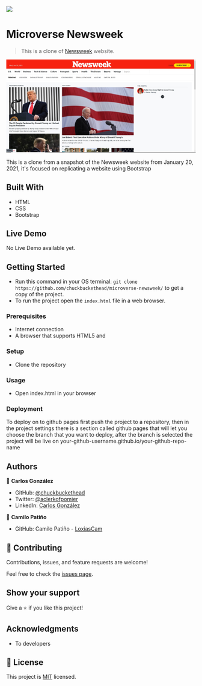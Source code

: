 ![](https://img.shields.io/badge/Microverse-blueviolet)

# Microverse Newsweek

> This is a clone of [Newsweek](https://thenextweb.com/) website.

![Screenshot](resources/screenshot.jpg)

This is a clone from a snapshot of the Newsweek website from January 20, 2021, it's focused on replicating a website using Bootstrap

## Built With

- HTML
- CSS
- Bootstrap

## Live Demo

No Live Demo available yet.


## Getting Started

- Run this command in your OS terminal: `git clone https://github.com/chuckbuckethead/microverse-newsweek/` to get a copy of the project.
- To run the project open the `index.html` file in a web browser.


### Prerequisites

* Internet connection
* A browser that supports HTML5 and

### Setup

* Clone the repository

### Usage

* Open index.html in your browser

### Deployment

To deploy on to github pages first push the project to a repository, then
in the project settings there is a section called github pages that will let you choose the branch that you want to deploy, after the branch is selected the project will be live on your-github-username.github.io/your-github-repo-name

## Authors

👤 **Carlos González**

- GitHub: [@chuckbuckethead](https://github.com/chuckbuckethead)
- Twitter: [@aclerkofpomier](https://twitter.com/aclerkofpomier)
- LinkedIn: [Carlos González](https://www.linkedin.com/in/chuckbuckethead/)

👤 **Camilo Patiño**

- GitHub: Camilo Patiño - [LoxiasCam](https://github.com/LoxiasCam)

## 🤝 Contributing

Contributions, issues, and feature requests are welcome!

Feel free to check the [issues page](https://github.com/chuckbuckethead/microverse-newsweek/issues).

## Show your support

Give a ⭐️ if you like this project!

## Acknowledgments

- To developers

## 📝 License

This project is [MIT](https://www.mit.edu/~amini/LICENSE.md) licensed.
